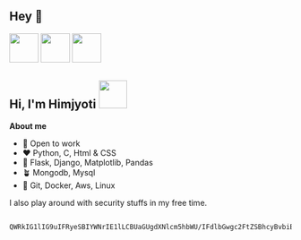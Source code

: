 ## Hey 👋
<img src="https://assets.holopin.io/eyJidWNrZXQiOiJob2xvcGluLWFzc2V0cyIsImtleSI6ImFzc2V0cy9jbG16YzVpdWYxMDA0ODBma3V6dTBxYnpxOCIsImVkaXRzIjp7InJvdGF0ZSI6bnVsbH19" width="52"> <img src="https://assets.holopin.io/eyJidWNrZXQiOiJob2xvcGluLWFzc2V0cyIsImtleSI6ImFzc2V0cy9jbG16MW5neWQwMjM3bTN6am50c2V6Yng2IiwiZWRpdHMiOnsicm90YXRlIjpudWxsfX0=" width="52"> <img src="https://assets.holopin.io/hf2023levels/level0-red-0-0-0.webp" width="52">

<h2> Hi, I'm Himjyoti <img src="https://media1.giphy.com/media/v1.Y2lkPTc5MGI3NjExaTF1bXZlcWE5cTI5Mndic3libGkzenVmOWtxaXMweDN2OGNwaDk4cyZlcD12MV9pbnRlcm5hbF9naWZfYnlfaWQmY3Q9Zw/836HiJc7pgzy8iNXCn/giphy.gif" width="50"></h2>

**About me**

- 💼 Open to work
- ❤️ Python, C, Html & CSS
- 🤝 Flask, Django, Matplotlib, Pandas 
- 🪴 Mongodb, Mysql
- 🚀 Git, Docker, Aws, Linux

I also play around with security stuffs in my free time.


                                QWRkIG1lIG9uIFRyeSBIYWNrIE1lLCBUaGUgdXNlcm5hbWU/IFdlbGwgc2FtZSBhcyBvbiBnaXRodWIu
